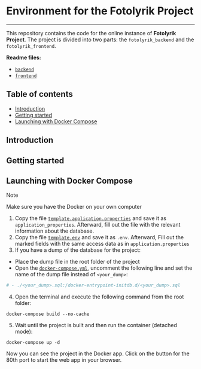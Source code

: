 # Environment for the Fotolyrik Project

---
This repository contains the code for the online instance of **Fotolyrik Project**. 
The project is divided into two parts: the `fotolyrik_backend` and the `fotolyrik_frontend`.

**Readme files:**
- [`backend`](./fotolyrik_backend/README_backend.md)
- [`frontend`](./fotolyrik_frontend/README_frontend.md)

## Table of contents
- [Introduction](#introduction)
- [Getting started](#getting-started)
- [Launching with Docker Compose](#launching-with-docker-compose)

## Introduction

## Getting started

## Launching with Docker Compose

> [!NOTE]
> Make sure you have the Docker on your own computer

1. Copy the file [`template.application.properties`](./fotolyrik_backend/src/main/resources/template.application.properties)
and save it as `application_properties`. 
Afterward, fill out the file with the relevant information about the database.
2. Copy the file [`template.env`](./template.env) and save it as `.env`.
Afterward, Fill out the marked fields with the same access data as in `application.properties`
3. If you have a dump of the database for the project:
- Place the dump file in the root folder of the project
- Open the [`docker-compose.yml`](./docker-compose.yml), uncomment the following line and
set the name of the dump file instead of `<your_dump>`:
```yaml
# - ./<your_dump>.sql:/docker-entrypoint-initdb.d/<your_dump>.sql
```
4. Open the terminal and execute the following command from the root folder:
```shell
docker-compose build --no-cache
```
5. Wait until the project is built and then run the container (detached mode):
```shell
docker-compose up -d
```
Now you can see the project in the Docker app.
Click on the button for the 80th port to start the web app in your browser.
